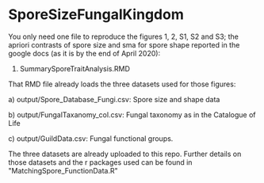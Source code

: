 # SporeSizeFungalKingdom

You only need one file to reproduce the figures 1, 2, S1, S2 and S3; the apriori contrasts of spore size and sma for spore shape reported in the google docs (as it is by the end of April 2020):

1. SummarySporeTraitAnalysis.RMD 


That RMD file already loads the three datasets used for those figures: 

a) output/Spore_Database_Fungi.csv: Spore size and shape data

b) output/FungalTaxanomy_col.csv: Fungal taxonomy as in the Catalogue of Life

c) output/GuildData.csv: Fungal functional groups.

The three datasets are already uploaded to this repo. Further details on those datasets and the r packages used can be found in "MatchingSpore_FunctionData.R"
